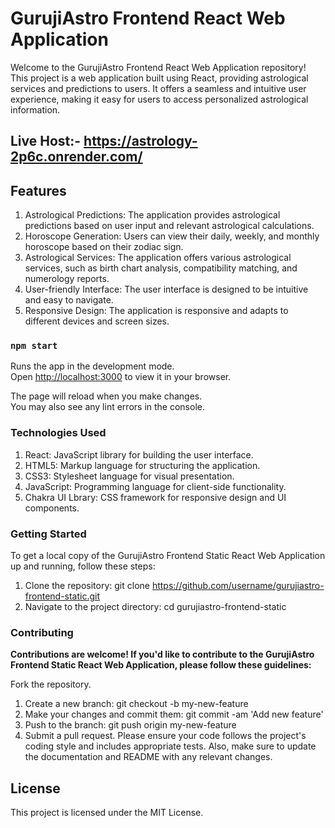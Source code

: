 # GurujiAstro Frontend React Web Application

Welcome to the GurujiAstro Frontend React Web Application repository! This project is a web application built using React, providing astrological services and predictions to users. It offers a seamless and intuitive user experience, making it easy for users to access personalized astrological information.

## Live Host:-  https://astrology-2p6c.onrender.com/

## Features

1. Astrological Predictions: The application provides astrological predictions based on user input and relevant astrological calculations.
2. Horoscope Generation: Users can view their daily, weekly, and monthly horoscope based on their zodiac sign.
3. Astrological Services: The application offers various astrological services, such as birth chart analysis, compatibility matching, and numerology reports.
4. User-friendly Interface: The user interface is designed to be intuitive and easy to navigate.
5. Responsive Design: The application is responsive and adapts to different devices and screen sizes.

### `npm start`

Runs the app in the development mode.\
Open [http://localhost:3000](http://localhost:3000) to view it in your browser.

The page will reload when you make changes.\
You may also see any lint errors in the console.

### Technologies Used

1. React: JavaScript library for building the user interface.
2. HTML5: Markup language for structuring the application.
3. CSS3: Stylesheet language for visual presentation.
4. JavaScript: Programming language for client-side functionality.
5. Chakra UI Lbrary: CSS framework for responsive design and UI components.

### Getting Started

To get a local copy of the GurujiAstro Frontend Static React Web Application up and running, follow these steps:

1. Clone the repository: git clone https://github.com/username/gurujiastro-frontend-static.git
2. Navigate to the project directory: cd gurujiastro-frontend-static

### Contributing

**Contributions are welcome! If you'd like to contribute to the GurujiAstro Frontend Static React Web Application, please follow these guidelines:**

Fork the repository.
1. Create a new branch: git checkout -b my-new-feature
2. Make your changes and commit them: git commit -am 'Add new feature'
3. Push to the branch: git push origin my-new-feature
4. Submit a pull request.
Please ensure your code follows the project's coding style and includes appropriate tests. Also, make sure to update the documentation and README with any relevant changes.

## License

This project is licensed under the MIT License.

